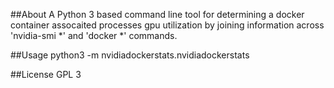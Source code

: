 ##About
A Python 3 based command line tool for determining a docker container assocaited processes gpu utilization by joining information across 'nvidia-smi *' and 'docker *' commands.

##Usage
python3 -m nvidiadockerstats.nvidiadockerstats

##License
GPL 3